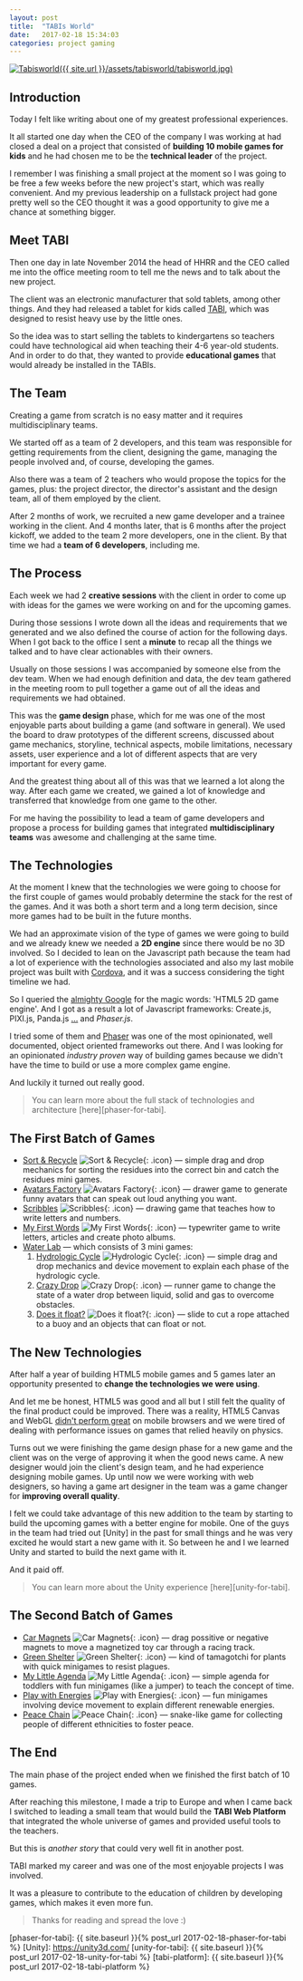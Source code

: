 ```yaml
---
layout: post
title:  "TABIs World"
date:   2017-02-18 15:34:03
categories: project gaming
---
```


[![Tabisworld]({{ site.url }}/assets/tabisworld/tabisworld.jpg)][tabisworld]

## Introduction

Today I felt like writing about one of my greatest professional experiences.

It all started one day when the CEO of the company I was working at had closed a deal on a project that consisted of **building 10 mobile games for kids** and he had chosen me to be the **technical leader** of the project.

I remember I was finishing a small project at the moment so I was going to be free a few weeks before the new project's start, which was really convenient. And my previous leadership on a fullstack project had gone pretty well so the CEO thought it was a good opportunity to give me a chance at something bigger.

## Meet TABI

Then one day in late November 2014 the head of HHRR and the CEO called me into the office meeting room to tell me the news and to talk about the new project.

The client was an electronic manufacturer that sold tablets, among other things. And they had released a tablet for kids called [TABI][tabisworld], which was designed to resist heavy use by the little ones.

So the idea was to start selling the tablets to kindergartens so teachers could have technological aid when teaching their 4-6 year-old students. And in order to do that, they wanted to provide **educational games** that would already be installed in the TABIs.

## The Team

Creating a game from scratch is no easy matter and it requires multidisciplinary teams.

We started off as a team of 2 developers, and this team was responsible for getting requirements from the client, designing the game, managing the people involved and, of course, developing the games.

Also there was a team of 2 teachers who would propose the topics for the games, plus: the project director, the director's assistant and the design team, all of them employed by the client.

After 2 months of work, we recruited a new game developer and a trainee working in the client. And 4 months later, that is 6 months after the project kickoff, we added to the team 2 more developers, one in the client. By that time we had a **team of 6 developers**, including me.

## The Process

Each week we had 2 **creative sessions** with the client in order to come up with ideas for the games we were working on and for the upcoming games.

During those sessions I wrote down all the ideas and requirements that we generated and we also defined the course of action for the following days. When I got back to the office I sent a **minute** to recap all the things we talked and to have clear actionables with their owners.

Usually on those sessions I was accompanied by someone else from the dev team. When we had enough definition and data, the dev team gathered in the meeting room to pull together a game out of all the ideas and requirements we had obtained.

This was the **game design** phase, which for me was one of the most enjoyable parts about building a game (and software in general). We used the board to draw prototypes of the different screens, discussed about game mechanics, storyline, technical aspects, mobile limitations, necessary assets, user experience and a lot of different aspects that are very important for every game.

And the greatest thing about all of this was that we learned a lot along the way. After each game we created, we gained a lot of knowledge and transferred that knowledge from one game to the other.

For me having the possibility to lead a team of game developers and propose a process for building games that integrated **multidisciplinary teams** was awesome and challenging at the same time.

## The Technologies

At the moment I knew that the technologies we were going to choose for the first couple of games would probably determine the stack for the rest of the games. And it was both a short term and a long term decision, since more games had to be built in the future months.

We had an approximate vision of the type of games we were going to build and we already knew we needed a **2D engine** since there would be no 3D involved. So I decided to lean on the Javascript path because the team had a lot of experience with the technologies associated and also my last mobile project was built with [Cordova], and it was a success considering the tight timeline we had.

So I queried the [almighty Google](http://bfy.tw/AiPi) for the magic words: 'HTML5 2D game engine'. And I got as a result a lot of Javascript frameworks: Create.js, PIXI.js, Panda.js [...][html5-engines] and _Phaser.js_.

I tried some of them and [Phaser] was one of the most opinionated, well documented, object oriented frameworks out there. And I was looking for an opinionated _industry proven_ way of building games because we didn't have the time to build or use a more complex game engine.

And luckily it turned out really good.

> You can learn more about the full stack of technologies and architecture [here][phaser-for-tabi].

## The First Batch of Games

* [Sort & Recycle] ![Sort & Recycle](/assets/tabisworld/game-icons/sort-and-recycle.png){: .icon} — simple drag and drop mechanics for sorting the residues into the correct bin and catch the residues mini games.
* [Avatars Factory] ![Avatars Factory](/assets/tabisworld/game-icons/avatars-factory.png){: .icon} — drawer game to generate funny avatars that can speak out loud anything you want.
* [Scribbles] ![Scribbles](/assets/tabisworld/game-icons/scribbles.png){: .icon} — drawing game that teaches how to write letters and numbers.
* [My First Words] ![My First Words](/assets/tabisworld/game-icons/my-first-words.png){: .icon} — typewriter game to write letters, articles and create photo albums.
* [Water Lab] — which consists of 3 mini games:
  1. [Hydrologic Cycle] ![Hydrologic Cycle](/assets/tabisworld/game-icons/the-water-cycle.png){: .icon} — simple drag and drop mechanics and device movement to explain each phase of the hydrologic cycle.
  2. [Crazy Drop] ![Crazy Drop](/assets/tabisworld/game-icons/crazy-drop.png){: .icon} — runner game to change the state of a water drop between liquid, solid and gas to overcome obstacles.
  3. [Does it float?] ![Does it float?](/assets/tabisworld/game-icons/does-it-float.png){: .icon} — slide to cut a rope attached to a buoy and an objects that can float or not.

## The New Technologies

After half a year of building HTML5 mobile games and 5 games later an opportunity presented to **change the technologies we were using**.

And let me be honest, HTML5 was good and all but I still felt the quality of the final product could be improved. There was a reality, HTML5 Canvas and WebGL [didn't perform great][mobile-performance] on mobile browsers and we were tired of dealing with performance issues on games that relied heavily on physics.

Turns out we were finishing the game design phase for a new game and the client was on the verge of approving it when the good news came. A new designer would join the client's design team, and he had experience designing mobile games. Up until now we were working with web designers, so having a game art designer in the team was a game changer for **improving overall quality**.

I felt we could take advantage of this new addition to the team by starting to build the upcoming games with a better engine for mobile. One of the guys in the team had tried out [Unity] in the past for small things and he was very excited he would start a new game with it. So between he and I we learned Unity and started to build the next game with it.

And it paid off.

> You can learn more about the Unity experience [here][unity-for-tabi].

## The Second Batch of Games

* [Car Magnets] ![Car Magnets](/assets/tabisworld/game-icons/car-magnets.png){: .icon} — drag possitive or negative magnets to move a magnetized toy car through a racing track.
* [Green Shelter] ![Green Shelter](/assets/tabisworld/game-icons/green-shelter.png){: .icon} — kind of tamagotchi for plants with quick minigames to resist plagues.
* [My Little Agenda] ![My Little Agenda](/assets/tabisworld/game-icons/my-first-calendar.png){: .icon} — simple agenda for toddlers with fun minigames (like a jumper) to teach the concept of time.
* [Play with Energies] ![Play with Energies](/assets/tabisworld/game-icons/playing-with-energies.png){: .icon} — fun minigames involving device movement to explain different renewable energies.
* [Peace Chain] ![Peace Chain](/assets/tabisworld/game-icons/peace-chain.png){: .icon} — snake-like game for collecting people of different ethnicities to foster peace.

## The End

The main phase of the project ended when we finished the first batch of 10 games.

After reaching this milestone, I made a trip to Europe and when I came back I switched to leading a small team that would build the **TABI Web Platform** that integrated the whole universe of games and provided useful tools to the teachers.

But this is _another story_ that could very well fit in another post.

TABI marked my career and was one of the most enjoyable projects I was involved.

It was a pleasure to contribute to the education of children by developing games, which makes it even more fun.

> Thanks for reading and spread the love :)

[tabisworld]: http://www.tabisworld.com/
[html5-engines]: https://html5gameengine.com/tag/2d
[Cordova]: https://cordova.apache.org/
[Phaser]: http://phaser.io/
[mobile-performance]: http://www.html5gamedevs.com/topic/14036-how-to-improve-performance-on-mobile/
[phaser-for-tabi]: {{ site.baseurl }}{% post_url 2017-02-18-phaser-for-tabi %}
[Unity]: https://unity3d.com/
[unity-for-tabi]: {{ site.baseurl }}{% post_url 2017-02-18-unity-for-tabi %}
[tabi-platform]: {{ site.baseurl }}{% post_url 2017-02-18-tabi-platform %}

[Sort & Recycle post]: http://eurocase.com/clasifica-y-recicla-app-educativa-tabi
[Sort & Recycle]: https://play.google.com/store/apps/details?id=com.eurocase.reciclaje01
[Avatars Factory post]: http://eurocase.com/nueva-app-Tabi-fabrica-de-avatares
[Avatars Factory]: https://play.google.com/store/apps/details?id=com.eurocase.avatares01
[Scribbles post]: http://eurocase.com/nueva-app-Tabi-grafismos-con-boni
[Scribbles]: https://play.google.com/store/apps/details?id=com.eurocase.grafismos01
[My First Words post]: http://eurocase.com/press/detail/83
[My First Words]: https://play.google.com/store/apps/details?id=com.eurocase.textos01
[Water Lab]: http://eurocase.com/tabi-apps-para-pequenios-cientificos
[Hydrologic Cycle]: https://play.google.com/store/apps/details?id=com.eurocase.hydrologic_cycle
[Crazy Drop]: https://play.google.com/store/apps/details?id=com.eurocase.states_change
[Does it float?]: https://play.google.com/store/apps/details?id=com.eurocase.buoyancy
[Car Magnets post]: http://eurocase.com/press/detail/80
[Car Magnets]: https://play.google.com/store/apps/details?id=com.eurocase.Laboratorio02
[Green Shelter post]: http://eurocase.com/press/detail/86
[Green Shelter]: https://play.google.com/store/apps/details?id=com.eurocase.greenshelter
[My Little Agenda]: https://play.google.com/store/apps/details?id=com.eurocase.tabimylittleagenda
[Play With Energies]: https://play.google.com/store/apps/details?id=com.eurocase.playwithenergies
[Peace Chain]: https://play.google.com/store/apps/details?id=com.eurocase.peacechain
